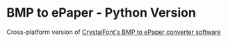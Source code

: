 # BMP to ePaper - Python Version

Cross-platform version of [CrystalFont's BMP to ePaper converter software](https://github.com/crystalfontz/bmp_to_epaper)

